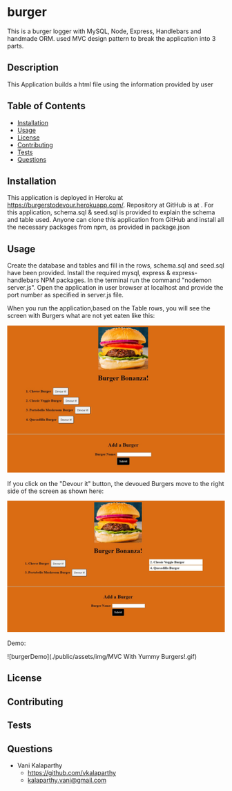 # burger
This is a burger logger with MySQL, Node, Express, Handlebars and handmade ORM. used MVC design pattern to break the application into 3 parts.

## Description
This Application builds a html file using the information provided by user
## Table of Contents
* [Installation](#installation)
* [Usage](#usage)
* [License](#license)
* [Contributing](#contributing)
* [Tests](#tests)
* [Questions](#questions)
## Installation
This application is deployed in Heroku at https://burgerstodevour.herokuapp.com/. Repository at GitHub is at . For this application, schema.sql & seed.sql is provided to explain the schema and table used.  Anyone can clone this application from GitHub and install all the necessary packages from npm, as provided in package.json

## Usage
Create the database and tables and fill in the rows, schema.sql and seed.sql have been provided. Install the required mysql, express & express-handlebars NPM packages. In the terminal run the command "nodemon server.js". Open the application in user browser at localhost and provide the port number as specified in server.js file.

When you run the application,based on the Table rows, you will see the screen with Burgers what are not yet eaten like this:

![screenshot1](./public/assets/img/Capture1.JPG)

If you click on the "Devour it" button, the devoued Burgers move to the right side of the screen as shown here:

![screenshot1](./public/assets/img/Capture2.JPG)

Demo:

![burgerDemo](./public/assets/img/MVC With Yummy Burgers!.gif)

## License

## Contributing
## Tests

## Questions
* Vani Kalaparthy
  * https://github.com/vkalaparthy
  * kalaparthy.vani@gmail.com
